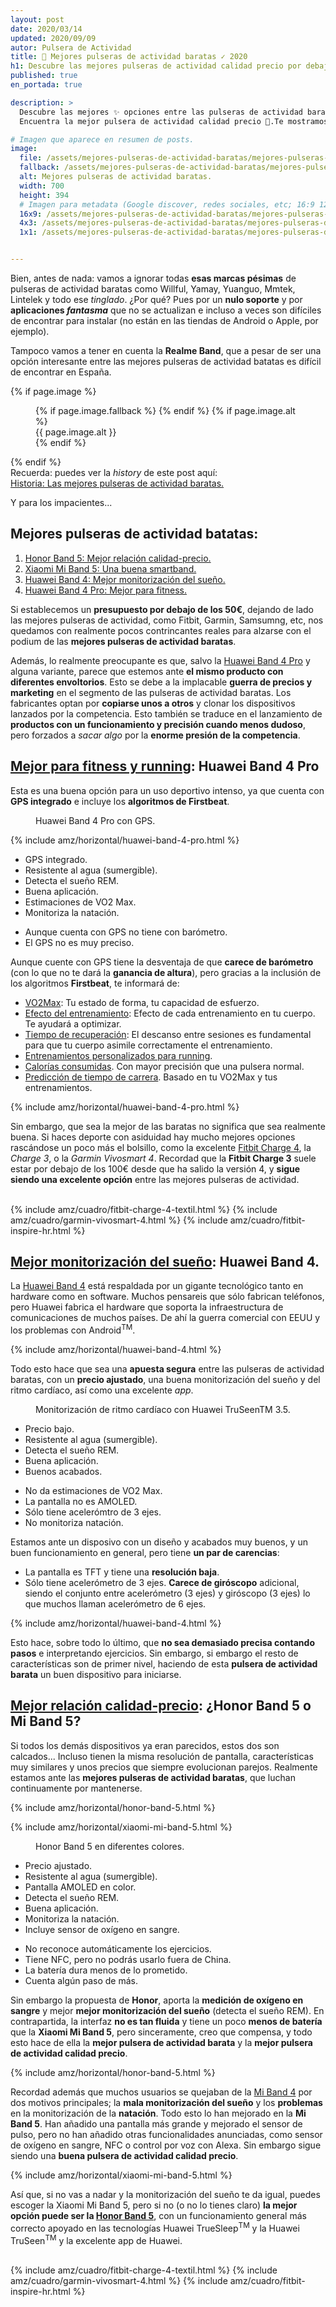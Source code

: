 ```yaml
---
layout: post
date: 2020/03/14
updated: 2020/09/09
autor: Pulsera de Actividad
title: 🥇 Mejores pulseras de actividad baratas ✓ 2020
h1: Descubre las mejores pulseras de actividad calidad precio por debajo de 50€
published: true
en_portada: true

description: >
  Descubre las mejores ✨ opciones entre las pulseras de actividad baratas 🤑. 
  Encuentra la mejor pulsera de actividad calidad precio 🚀.Te mostramos las opciones por debajo de los 50€.

# Imagen que aparece en resumen de posts.
image: 
  file: /assets/mejores-pulseras-de-actividad-baratas/mejores-pulseras-de-actividad-baratas.webp
  fallback: /assets/mejores-pulseras-de-actividad-baratas/mejores-pulseras-de-actividad-baratas.jpg
  alt: Mejores pulseras de actividad baratas.
  width: 700
  height: 394
  # Imagen para metadata (Google discover, redes sociales, etc; 16:9 1200x675 | 4:3 1200x900, 1100x825 | 1:1 1000x1000, 900x900)
  16x9: /assets/mejores-pulseras-de-actividad-baratas/mejores-pulseras-de-actividad-baratas-16x9.jpg
  4x3: /assets/mejores-pulseras-de-actividad-baratas/mejores-pulseras-de-actividad-baratas-4x3.jpg
  1x1: /assets/mejores-pulseras-de-actividad-baratas/mejores-pulseras-de-actividad-baratas-1x1.jpg


---
```

Bien, antes de nada: vamos a ignorar todas **esas marcas pésimas** de pulseras de actividad baratas 
como Willful, Yamay, Yuanguo, Mmtek, Lintelek y todo ese *tinglado*. ¿Por qué? Pues por un **nulo soporte** y
por <b>aplicaciones *fantasma*</b> que no se actualizan e incluso a veces 
son difíciles de encontrar para instalar (no están en las tiendas de Android o Apple, por ejemplo).

Tampoco vamos a tener en cuenta la **Realme Band**, que a pesar de ser una opción
interesante entre las mejores pulseras de actividad batatas es difícil de encontrar en España.

{% if page.image %}
<figure markdown="0">
  <amp-img alt="{{ page.image.alt | default: page.title }}" layout="responsive"
           width="{{ page.image.width }}" height="{{ page.image.height }}" src="{{ page.image.file }}">
    {% if page.image.fallback %}
    <amp-img fallback alt="{{ page.img.alt | default: page.title }}" layout="responsive"
             width="{{ page.image.width }}" height="{{ page.image.height }}" src="{{ page.image.fallback }}">
    </amp-img>
    {% endif %}
  </amp-img>
  {% if page.image.alt %}
    <figcaption>
      {{ page.image.alt }}
    </figcaption>
  {% endif %}
  </figure>
{% endif %}

<div markdown="0" class="history-link">
  <div class="history-link__title">
    Recuerda: puedes ver la <em>history</em> de este post aquí:
  </div>
  <a class="history-link__link" 
    href="/historias/mejores-pulseras-de-actividad-baratas.html">
    Historia: Las mejores pulseras de actividad baratas.
  </a>
</div>


Y para los impacientes...

<div markdown="0" class="toc toc--snippet">
  <h2 class="toc__header">Mejores pulseras de actividad batatas:</h2>
  <ol class="toc__list">
    <li><a href="#mejor-relación-calidad-precio-honor-band-5-o-mi-band-5">Honor Band 5: Mejor relación calidad-precio.</a></li>
    <li><a href="#mejor-relación-calidad-precio-honor-band-5-o-mi-band-5">Xiaomi Mi Band 5: Una buena smartband.</a></li>
    <li><a href="#mejor-monitorización-del-sueño-huawei-band-4">Huawei Band 4: Mejor monitorización del sueño.</a></li>
    <li><a href="#mejor-para-fitness-y-running-huawei-band-4-pro">Huawei Band 4 Pro: Mejor para fitness.</a></li>
  </ol>
</div>


Si establecemos un **presupuesto por debajo de los 50€**, dejando de lado las
mejores pulseras de actividad, como Fitbit, Garmin, Samsumng, etc, nos quedamos
con realmente pocos contrincantes reales para alzarse con el podium de las
 **mejores pulseras de actividad baratas**. 

Además, lo realmente preocupante es que, salvo la [Huawei Band 4 Pro](/huawei-band-4-pro-review.html) y alguna variante, 
parece que estemos ante **el mismo producto con diferentes envoltorios**. 
Esto se debe a la implacable **guerra de precios y marketing** en el segmento de 
las pulseras de actividad baratas. Los fabricantes optan por **copiarse unos
a otros** y clonar los dispositivos lanzados por la competencia. Esto también se 
traduce en el lanzamiento de **productos con un funcionamiento y precisión cuando
menos dudoso**, pero forzados a *sacar algo* por la **enorme presión de la competencia**.


## <u>Mejor para fitness y running</u>: Huawei Band 4 Pro

Esta es una buena opción para un uso deportivo intenso, ya que cuenta con 
**GPS integrado** e incluye los **algoritmos de Firstbeat**. 

<figure markdown="0">
  <amp-img alt="Huawei Band 4 Pro con GPS" 
      width="700" height="271" layout="responsive"
      src="/assets/mejores-pulseras-de-actividad-baratas/huawei-band-4-pro-gps.webp">
      <amp-img fallback alt="Huawei Band 4 Pro con GPS" 
          width="700" height="271" layout="responsive"
          src="/assets/mejores-pulseras-de-actividad-baratas/huawei-band-4-pro-gps.jpg">
      </amp-img>
  </amp-img>
  <figcaption>
    Huawei Band 4 Pro con GPS.
  </figcaption>
</figure>

{% include amz/horizontal/huawei-band-4-pro.html %}

<div class="cuadro-comparar" markdown="0">
  <ul class="cuadro-comparar__ok">
    <li>GPS integrado.</li>
    <li>Resistente al agua (sumergible).</li>
    <li>Detecta el sueño REM.</li>
    <li>Buena aplicación.</li>
    <li>Estimaciones de VO2 Max.</li>
    <li>Monitoriza la natación.</li>
  </ul>
  <ul class="cuadro-comparar__ko">
    <li>Aunque cuenta con GPS no tiene con barómetro.</li>
    <li>El GPS no es muy preciso.</li>
  </ul>
</div>

Aunque cuente con GPS tiene la desventaja de que **carece de barómetro** (con lo que 
no te dará la **ganancia de altura**), pero gracias a la inclusión de los 
algoritmos **Firstbeat**, te informará de: 

* <u>VO2Max</u>: Tu estado de forma, tu capacidad de esfuerzo.
* <u>Efecto del entrenamiento</u>: Efecto de cada entrenamiento en tu cuerpo. Te ayudará a optimizar.
* <u>Tiempo de recuperación</u>: El descanso entre sesiones es fundamental para que tu cuerpo asimile correctamente el entrenamiento.
* <u>Entrenamientos personalizados para running</u>.
* <u>Calorías consumidas</u>. Con mayor precisión que una pulsera normal.
* <u>Predicción de tiempo de carrera</u>. Basado en tu VO2Max y tus entrenamientos.

{% include amz/horizontal/huawei-band-4-pro.html %}

Sin embargo, que sea la mejor de las baratas no significa que sea realmente buena.
Si haces deporte con asiduidad hay mucho mejores opciones rascándose un poco más el bolsillo,
como la excelente [Fitbit Charge 4](/fitbit-charge-4.html), la *Charge 3*, o la *Garmin Vivosmart 4*.
Recordad que la **Fitbit Charge 3** suele estar por debajo de los 100€ desde que
ha salido la versión 4, y **sigue siendo una excelente opción** entre las
mejores pulseras de actividad. 

<br>
<div class="amz_wrapper amz_wrapper--2cols" markdown="0">  
  {% include amz/cuadro/fitbit-charge-4-textil.html %}  
  {% include amz/cuadro/garmin-vivosmart-4.html %}  
  {% include amz/cuadro/fitbit-inspire-hr.html %}
</div>


## <u>Mejor monitorización del sueño</u>: Huawei Band 4.

La [Huawei Band 4](/huawei-band-4-review.html) está respaldada por un gigante
tecnológico tanto en hardware como en software. Muchos pensareis que sólo fabrican
teléfonos, pero Huawei fabrica el hardware que soporta la infraestructura de comunicaciones
de muchos países. De ahí la guerra comercial con EEUU y los problemas con Android<sup>TM</sup>.

{% include amz/horizontal/huawei-band-4.html %}

Todo esto hace que sea una **apuesta segura** entre las pulseras de actividad baratas,
con un **precio ajustado**, una buena monitorización del sueño y del ritmo cardíaco,
así como una excelente *app*. 

<figure markdown="0">
  <amp-img alt="Monitorización de ritmo cardíaco con Huawei TruSeenTM 3.5." 
      width="700" height="287" layout="responsive"
      src="/assets/mejores-pulseras-de-actividad-baratas/huawei-band-4-monitor-ritmo-cardiaco.webp">
      <amp-img fallback alt="Monitorización de ritmo cardíaco con Huawei TruSeenTM 3.5." 
          width="700" height="287" layout="responsive"
          src="/assets/mejores-pulseras-de-actividad-baratas/huawei-band-4-monitor-ritmo-cardiaco.jpg">
      </amp-img>
  </amp-img>
  <figcaption>
    Monitorización de ritmo cardíaco con Huawei TruSeenTM 3.5.
  </figcaption>
</figure>

<div class="cuadro-comparar" markdown="0">
  <ul class="cuadro-comparar__ok">
    <li>Precio bajo.</li>
    <li>Resistente al agua (sumergible).</li>
    <li>Detecta el sueño REM.</li>
    <li>Buena aplicación.</li>
    <li>Buenos acabados.</li>
  </ul>
  <ul class="cuadro-comparar__ko">
    <li>No da estimaciones de VO2 Max.</li>
    <li>La pantalla no es AMOLED.</li>
    <li>Sólo tiene acelerómtro de 3 ejes.</li>
    <li>No monitoriza natación.</li>
  </ul>
</div>

Estamos ante un disposivo con un diseño y acabados muy buenos, y un buen funcionamiento
en general, pero tiene **un par de carencias**:
* La pantalla es TFT y tiene una **resolución baja**.
* Sólo tiene acelerómetro de 3 ejes. **Carece de giróscopo** adicional, siendo el conjunto
entre acelerómetro (3 ejes) y giróscopo (3 ejes) lo que muchos llaman acelerómetro 
de 6 ejes.

{% include amz/horizontal/huawei-band-4.html %}


Esto hace, sobre todo lo último, que **no sea demasiado precisa contando pasos**
e interpretando ejercicios. Sin embargo, si embargo el resto de características
son de primer nivel, haciendo de esta **pulsera de actividad barata**
un buen dispositivo para iniciarse. 


## <u>Mejor relación calidad-precio</u>: ¿Honor Band 5 o Mi Band 5?

Si todos los demás dispositivos ya eran parecidos, estos dos son calcados...
Incluso tienen la misma resolución de pantalla, características muy similares
y unos precios que siempre evolucionan parejos. Realmente estamos ante 
las **mejores pulseras de actividad baratas**, que luchan continuamente por mantenerse.

{% include amz/horizontal/honor-band-5.html %}

{% include amz/horizontal/xiaomi-mi-band-5.html %}

<figure markdown="0">
  <amp-img alt="Honor Band 5 en diferentes colores." 
      width="700" height="266" layout="responsive"
      src="/assets/mejores-pulseras-de-actividad-baratas/honor-band-5-colores.webp">
      <amp-img fallback alt="Honor Band 5 en diferentes colores." 
          width="700" height="266" layout="responsive"
          src="/assets/mejores-pulseras-de-actividad-baratas/honor-band-5-colores.jpg">
      </amp-img>
  </amp-img>
  <figcaption>
    Honor Band 5 en diferentes colores.
  </figcaption>
</figure>

<div class="cuadro-comparar" markdown="0">
  <ul class="cuadro-comparar__ok">
    <li>Precio ajustado.</li>
    <li>Resistente al agua (sumergible).</li>
    <li>Pantalla AMOLED en color.</li>
    <li>Detecta el sueño REM.</li>
    <li>Buena aplicación.</li>
    <li>Monitoriza la natación.</li>
    <li>Incluye sensor de oxígeno en sangre.</li>
  </ul>
  <ul class="cuadro-comparar__ko">
    <li>No reconoce automáticamente los ejercicios.</li>
    <li>Tiene NFC, pero no podrás usarlo fuera de China.</li>
    <li>La batería dura menos de lo prometido.</li>
    <li>Cuenta algún paso de más.</li>
  </ul>
</div>

Sin embargo la propuesta de **Honor**, aporta la **medición de oxígeno en sangre** y mejor
**mejor monitorización del sueño** (detecta el sueño REM). En contrapartida, la 
interfaz **no es tan fluida** y tiene un poco **menos de batería** que la 
**Xiaomi Mi Band 5**, pero sinceramente, creo que compensa,
y todo esto hace de ella la **mejor pulsera de actividad barata**
y la **mejor pulsera de actividad calidad precio**.


{% include amz/horizontal/honor-band-5.html %}

Recordad además que muchos usuarios se quejaban de la [Mi Band 4](/pulsera-xiaomi-mi-band-4.html)
por dos motivos principales; la **mala monitorización del sueño** y los **problemas**
en la monitorización de la **natación**. Todo esto lo han mejorado en la **Mi Band 5**.
Han añadido una pantalla más grande y mejorado el sensor de pulso, pero no han 
añadido otras funcionalidades anunciadas, como sensor de oxígeno en sangre, NFC
o control por voz con Alexa. Sin embargo sigue siendo una **buena pulsera de actividad calidad precio**.


{% include amz/horizontal/xiaomi-mi-band-5.html %}

Así que, si no vas a nadar y la monitorización del sueño te da igual, puedes 
escoger la Xiaomi Mi Band 5, pero si no (o no
lo tienes claro) **la mejor opción puede ser la [Honor Band 5](/honor-band-5-review.html)**,
con un funcionamiento general más correcto apoyado en las
tecnologías Huawei TrueSleep<sup>TM</sup> y la Huawei TruSeen<sup>TM</sup>
y la excelente app de Huawei.


<br>
<div class="amz_wrapper amz_wrapper--2cols" markdown="0">  
  {% include amz/cuadro/fitbit-charge-4-textil.html %}  
  {% include amz/cuadro/garmin-vivosmart-4.html %}  
  {% include amz/cuadro/fitbit-inspire-hr.html %}
</div>
<br>
<br>
